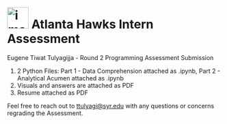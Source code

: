 # <img width="50" alt="image" src="https://github.com/EugeneTul/HawksInternAssessment/assets/82907392/5721ba9d-53aa-4aee-830b-a78a282569a4"> Atlanta Hawks Intern Assessment 


Eugene Tiwat Tulyagijja - Round 2 Programming Assessment Submission

1. 2 Python Files: Part 1 - Data Comprehension attached as .ipynb, Part 2 - Analytical Acumen attached as .ipynb
2. Visuals and answers are attached as PDF
3. Resume attached as PDF

Feel free to reach out to ttulyagi@syr.edu with any questions or concerns regrading the Assessment.
